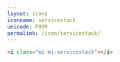 ```yaml
---
layout: icons
iconname: servicestack
unicode: F099
permalink: /icon/servicestack/
---
```


``` html
<i class="mi mi-servicestack"></i>
```
